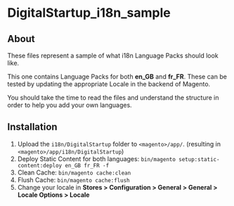 # DigitalStartup_i18n_sample

## About
These files represent a sample of what i18n Language Packs should look like.

This one contains Language Packs for both **en_GB** and **fr_FR**. These can be tested by updating the appropriate Locale in the backend of Magento.

You should take the time to read the files and understand the structure in order to help you add your own languages.

## Installation
1. Upload the `i18n/DigitalStartup` folder to `<magento>/app/`. (resulting in `<magento>/app/i18n/DigitalStartup`)
2. Deploy Static Content for both languages: `bin/magento setup:static-content:deploy en_GB fr_FR -f`
3. Clean Cache: `bin/magento cache:clean`
4. Flush Cache: `bin/magento cache:flush`
5. Change your locale in **Stores > Configuration > General > General > Locale Options > Locale**
